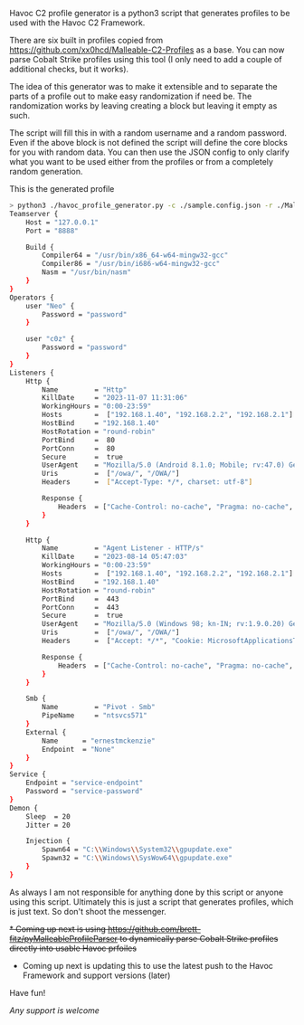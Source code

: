Havoc C2 profile generator is a python3 script that generates profiles to be used with the Havoc C2 Framework.

There are six built in profiles copied from https://github.com/xx0hcd/Malleable-C2-Profiles as a base. You can 
now parse Cobalt Strike profiles using this tool (I only need to add a couple of additional checks, but it works).

The idea of this generator was to make it extensible and to separate the parts of a profile out to make easy 
randomization if need be. The randomization works by leaving creating a block but leaving it empty as such.

The script will fill this in with a random username and a random password. Even if the above block is not defined the
script will define the core blocks for you with random data. You can then use the JSON config to only clarify what 
you want to be used either from the profiles or from a completely random generation.

This is the generated profile
```bash
> python3 ./havoc_profile_generator.py -c ./sample.config.json -r ./Malleable-C2-Profiles/normal -p office365_calendar.profile  -H 192.168.1.40 -L 192.168.1.40,192.168.2.2,192.168.2.1 -q
Teamserver {
    Host = "127.0.0.1"
    Port = "8888"

    Build {
        Compiler64 = "/usr/bin/x86_64-w64-mingw32-gcc"
        Compiler86 = "/usr/bin/i686-w64-mingw32-gcc"
        Nasm = "/usr/bin/nasm"
    }
}
Operators {
    user "Neo" {
        Password = "password"
    }

    user "c0z" {
        Password = "password"
    }
}
Listeners {
    Http {
        Name         = "Http"
        KillDate     = "2023-11-07 11:31:06"
        WorkingHours = "0:00-23:59"
        Hosts        =  ["192.168.1.40", "192.168.2.2", "192.168.2.1"]
        HostBind     = "192.168.1.40"
        HostRotation = "round-robin"
        PortBind     =  80
        PortConn     =  80
        Secure       =  true
        UserAgent    = "Mozilla/5.0 (Android 8.1.0; Mobile; rv:47.0) Gecko/47.0 Firefox/47.0"
        Uris         =  ["/owa/", "/OWA/"]
        Headers      =  ["Accept-Type: */*, charset: utf-8"]

        Response {
            Headers  = ["Cache-Control: no-cache", "Pragma: no-cache", "Content-Type: text/html; charset=utf-8", "Server: Microsoft-IIS/10.0", "request-id: 6cfcf35d-0680-4853-98c4-b16723708fc9", "X-CalculatedBETarget: BY2PR06MB549.namprd06.prod.outlook.com", "X-Content-Type-Options: nosniff", "X-OWA-Version: 15.1.1240.20", "X-OWA-OWSVersion: V2017_06_15", "X-OWA-MinimumSupportedOWSVersion: V2_6", "X-Frame-Options: SAMEORIGIN", "X-DiagInfo: BY2PR06MB549", "X-UA-Compatible: IE=EmulateIE7", "X-Powered-By: ASP.NET", "X-FEServer: CY4PR02CA0010", "Connection: close"]
        }
    }

    Http {
        Name         = "Agent Listener - HTTP/s"
        KillDate     = "2023-08-14 05:47:03"
        WorkingHours = "0:00-23:59"
        Hosts        =  ["192.168.1.40", "192.168.2.2", "192.168.2.1"]
        HostBind     = "192.168.1.40"
        HostRotation = "round-robin"
        PortBind     =  443
        PortConn     =  443
        Secure       =  true
        UserAgent    = "Mozilla/5.0 (Windows 98; kn-IN; rv:1.9.0.20) Gecko/5960-08-08 22:52:45 Firefox/3.6.8"
        Uris         =  ["/owa/", "/OWA/"]
        Headers      =  ["Accept: */*", "Cookie: MicrosoftApplicationsTelemetryDeviceId=95c18d8-4dce9854;ClientId=1C0F6C5D910F9;MSPAuth=3EkAjDKjI;xid=730bf7;wla42=ZG0yMzA2KjEs"]

        Response {
            Headers  = ["Cache-Control: no-cache", "Pragma: no-cache", "Content-Type: text/html; charset=utf-8", "Server: Microsoft-IIS/10.0", "request-id: 6cfcf35d-0680-4853-98c4-b16723708fc9", "X-CalculatedBETarget: BY2PR06MB549.namprd06.prod.outlook.com", "X-Content-Type-Options: nosniff", "X-OWA-Version: 15.1.1240.20", "X-OWA-OWSVersion: V2017_06_15", "X-OWA-MinimumSupportedOWSVersion: V2_6", "X-Frame-Options: SAMEORIGIN", "X-DiagInfo: BY2PR06MB549", "X-UA-Compatible: IE=EmulateIE7", "X-Powered-By: ASP.NET", "X-FEServer: CY4PR02CA0010", "Connection: close"]
        }
    }

    Smb {
        Name         = "Pivot - Smb"
        PipeName     = "ntsvcs571"
    }
    External {
        Name      = "ernestmckenzie"
        Endpoint  = "None"
    }
}
Service {
    Endpoint = "service-endpoint"
    Password = "service-password"
}
Demon {
    Sleep  = 20
    Jitter = 20

    Injection {
        Spawn64 = "C:\\Windows\\System32\\gpupdate.exe"
        Spawn32 = "C:\\Windows\\SysWow64\\gpupdate.exe"
    }
}
```

As always I am not responsible for anything done by this script or anyone using this script. Ultimately this is just a
script that generates profiles, which is just text. So don't shoot the messenger.

~~* Coming up next is using https://github.com/brett-fitz/pyMalleableProfileParser to dynamically parse Cobalt Strike profiles directly into usable Havoc prfoiles~~

* Coming up next is updating this to use the latest push to the Havoc Framework and support versions (later)

Have fun!

*Any support is welcome*
